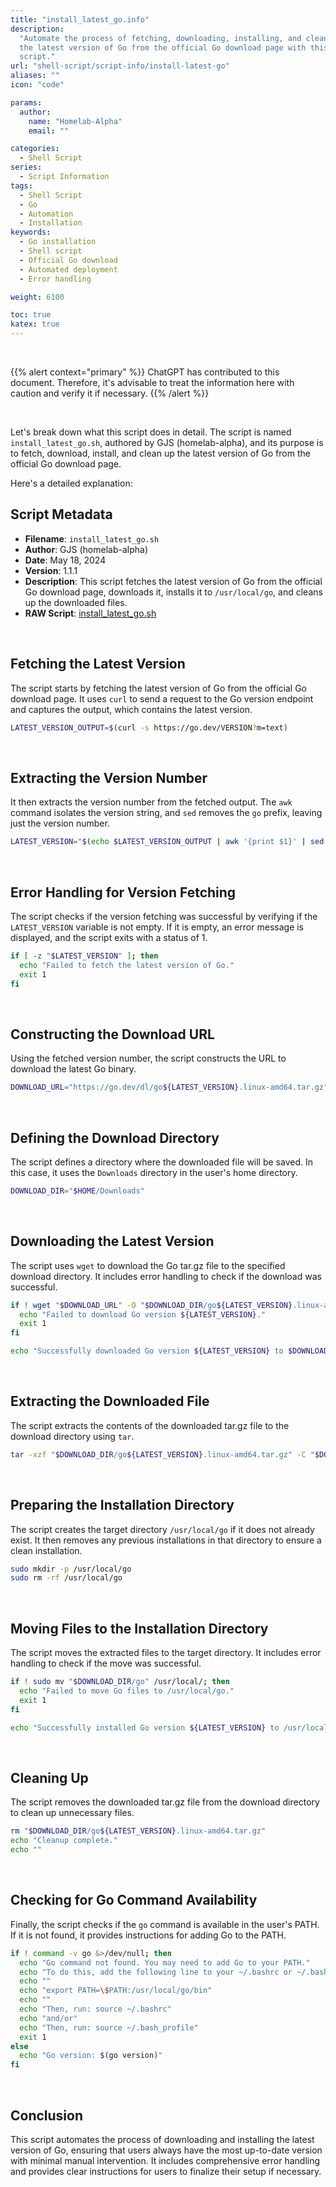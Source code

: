 ```yaml
---
title: "install_latest_go.info"
description:
  "Automate the process of fetching, downloading, installing, and cleaning up
  the latest version of Go from the official Go download page with this shell
  script."
url: "shell-script/script-info/install-latest-go"
aliases: ""
icon: "code"

params:
  author:
    name: "Homelab-Alpha"
    email: ""

categories:
  - Shell Script
series:
  - Script Information
tags:
  - Shell Script
  - Go
  - Automation
  - Installation
keywords:
  - Go installation
  - Shell script
  - Official Go download
  - Automated deployment
  - Error handling

weight: 6100

toc: true
katex: true
---
```


<br />

{{% alert context="primary" %}}
ChatGPT has contributed to this document. Therefore, it's advisable to treat the
information here with caution and verify it if necessary. {{% /alert %}}

<br />

Let's break down what this script does in detail. The script is named
`install_latest_go.sh`, authored by GJS (homelab-alpha), and its purpose is to
fetch, download, install, and clean up the latest version of Go from the
official Go download page.

Here's a detailed explanation:

## Script Metadata

- **Filename**: `install_latest_go.sh`
- **Author**: GJS (homelab-alpha)
- **Date**: May 18, 2024
- **Version**: 1.1.1
- **Description**: This script fetches the latest version of Go from the
  official Go download page, downloads it, installs it to `/usr/local/go`, and
  cleans up the downloaded files.
- **RAW Script**: [install_latest_go.sh]

<br />

## Fetching the Latest Version

The script starts by fetching the latest version of Go from the official Go
download page. It uses `curl` to send a request to the Go version endpoint and
captures the output, which contains the latest version.

```bash
LATEST_VERSION_OUTPUT=$(curl -s https://go.dev/VERSION?m=text)
```

<br />

## Extracting the Version Number

It then extracts the version number from the fetched output. The `awk` command
isolates the version string, and `sed` removes the `go` prefix, leaving just the
version number.

```bash
LATEST_VERSION="$(echo $LATEST_VERSION_OUTPUT | awk '{print $1}' | sed 's/go//')"
```

<br />

## Error Handling for Version Fetching

The script checks if the version fetching was successful by verifying if the
`LATEST_VERSION` variable is not empty. If it is empty, an error message is
displayed, and the script exits with a status of 1.

```bash
if [ -z "$LATEST_VERSION" ]; then
  echo "Failed to fetch the latest version of Go."
  exit 1
fi
```

<br />

## Constructing the Download URL

Using the fetched version number, the script constructs the URL to download the
latest Go binary.

```bash
DOWNLOAD_URL="https://go.dev/dl/go${LATEST_VERSION}.linux-amd64.tar.gz"
```

<br />

## Defining the Download Directory

The script defines a directory where the downloaded file will be saved. In this
case, it uses the `Downloads` directory in the user's home directory.

```bash
DOWNLOAD_DIR="$HOME/Downloads"
```

<br />

## Downloading the Latest Version

The script uses `wget` to download the Go tar.gz file to the specified download
directory. It includes error handling to check if the download was successful.

```bash
if ! wget "$DOWNLOAD_URL" -O "$DOWNLOAD_DIR/go${LATEST_VERSION}.linux-amd64.tar.gz"; then
  echo "Failed to download Go version ${LATEST_VERSION}."
  exit 1
fi

echo "Successfully downloaded Go version ${LATEST_VERSION} to $DOWNLOAD_DIR."
```

<br />

## Extracting the Downloaded File

The script extracts the contents of the downloaded tar.gz file to the download
directory using `tar`.

```bash
tar -xzf "$DOWNLOAD_DIR/go${LATEST_VERSION}.linux-amd64.tar.gz" -C "$DOWNLOAD_DIR"
```

<br />

## Preparing the Installation Directory

The script creates the target directory `/usr/local/go` if it does not already
exist. It then removes any previous installations in that directory to ensure a
clean installation.

```bash
sudo mkdir -p /usr/local/go
sudo rm -rf /usr/local/go
```

<br />

## Moving Files to the Installation Directory

The script moves the extracted files to the target directory. It includes error
handling to check if the move was successful.

```bash
if ! sudo mv "$DOWNLOAD_DIR/go" /usr/local/; then
  echo "Failed to move Go files to /usr/local/go."
  exit 1
fi

echo "Successfully installed Go version ${LATEST_VERSION} to /usr/local/go."
```

<br />

## Cleaning Up

The script removes the downloaded tar.gz file from the download directory to
clean up unnecessary files.

```bash
rm "$DOWNLOAD_DIR/go${LATEST_VERSION}.linux-amd64.tar.gz"
echo "Cleanup complete."
echo ""
```

<br />

## Checking for Go Command Availability

Finally, the script checks if the `go` command is available in the user's PATH.
If it is not found, it provides instructions for adding Go to the PATH.

```bash
if ! command -v go &>/dev/null; then
  echo "Go command not found. You may need to add Go to your PATH."
  echo "To do this, add the following line to your ~/.bashrc or ~/.bash_profile:"
  echo ""
  echo "export PATH=\$PATH:/usr/local/go/bin"
  echo ""
  echo "Then, run: source ~/.bashrc"
  echo "and/or"
  echo "Then, run: source ~/.bash_profile"
  exit 1
else
  echo "Go version: $(go version)"
fi
```

<br />

## Conclusion

This script automates the process of downloading and installing the latest
version of Go, ensuring that users always have the most up-to-date version with
minimal manual intervention. It includes comprehensive error handling and
provides clear instructions for users to finalize their setup if necessary.

[install_latest_go.sh]:
  https://raw.githubusercontent.com/homelab-alpha/shell-script/main/scripts/install_latest_go.sh
